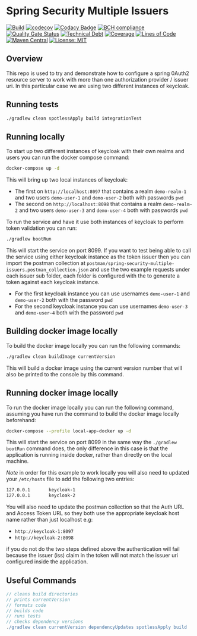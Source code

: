 # Spring Security Multiple Issuers

[![Build](https://github.com/michaelruocco/spring-security-multiple-issuers/workflows/pipeline/badge.svg)](https://github.com/michaelruocco/spring-security-multiple-issuers/actions)
[![codecov](https://codecov.io/gh/michaelruocco/spring-security-multiple-issuers/branch/master/graph/badge.svg?token=FWDNP534O7)](https://codecov.io/gh/michaelruocco/spring-security-multiple-issuers)
[![Codacy Badge](https://app.codacy.com/project/badge/Grade/272889cf707b4dcb90bf451392530794)](https://www.codacy.com/gh/michaelruocco/spring-security-multiple-issuers/dashboard?utm_source=github.com&amp;utm_medium=referral&amp;utm_content=michaelruocco/spring-security-multiple-issuers&amp;utm_campaign=Badge_Grade)
[![BCH compliance](https://bettercodehub.com/edge/badge/michaelruocco/spring-security-multiple-issuers?branch=master)](https://bettercodehub.com/)
[![Quality Gate Status](https://sonarcloud.io/api/project_badges/measure?project=michaelruocco_spring-security-multiple-issuers&metric=alert_status)](https://sonarcloud.io/dashboard?id=michaelruocco_spring-security-multiple-issuers)
[![Technical Debt](https://sonarcloud.io/api/project_badges/measure?project=michaelruocco_spring-security-multiple-issuers&metric=sqale_index)](https://sonarcloud.io/dashboard?id=michaelruocco_spring-security-multiple-issuers)
[![Coverage](https://sonarcloud.io/api/project_badges/measure?project=michaelruocco_spring-security-multiple-issuers&metric=coverage)](https://sonarcloud.io/dashboard?id=michaelruocco_spring-security-multiple-issuers)
[![Lines of Code](https://sonarcloud.io/api/project_badges/measure?project=michaelruocco_spring-security-multiple-issuers&metric=ncloc)](https://sonarcloud.io/dashboard?id=michaelruocco_spring-security-multiple-issuers)
[![Maven Central](https://img.shields.io/maven-central/v/com.github.michaelruocco/spring-security-multiple-issuers.svg?label=Maven%20Central)](https://search.maven.org/search?q=g:%22com.github.michaelruocco%22%20AND%20a:%22spring-security-multiple-issuers%22)
[![License: MIT](https://img.shields.io/badge/License-MIT-yellow.svg)](https://opensource.org/licenses/MIT)

## Overview

This repo is used to try and demonstrate how to configure a spring 0Auth2 resource server to work
with more than one authorization provider / issuer uri. In this particular case we are using
two different instances of keycloak.

## Running tests

```bash
./gradlew clean spotlessApply build integrationTest
```

## Running locally

To start up two different instances of keycloak with their own realms and users you can run the
docker compose command:

```bash
docker-compose up -d
```

This will bring up two local instances of keycloak:

*   The first on `http://localhost:8097` that contains a realm `demo-realm-1` and two users `demo-user-1` and `demo-user-2` both with passwords `pwd`
*   The second on `http://localhost:8098` that contains a realm `demo-realm-2` and two users `demo-user-3` and `demo-user-4` both with passwords `pwd`

To run the service and have it use both instances of keycloak to perform token validation you can run:

```bash
./gradlew bootRun
```

This will start the service on port 8099. If you want to test being able to call the service using either keycloak instance
as the token issuer then you can import the postman collection at `postman/spring-security-multiple-issuers.postman_collection.json`
and use the two example requests under each issuer sub folder, each folder is configured with the to generate a token against
each keycloak instance.

*   For the first keycloak instance you can use usernames `demo-user-1` and `demo-user-2` both with the password `pwd`
*   For the second keycloak instance you can use usernames `demo-user-3` and `demo-user-4` both with the password `pwd`

## Building docker image locally

To build the docker image locally you can run the following commands:

```bash
./gradlew clean buildImage currentVersion
```

This will build a docker image using the current version number that will also be printed
to the console by this command.

## Running docker image locally

To run the docker image locally you can run the following command, assuming you have run the
command to build the docker image locally beforehand:

```bash
docker-compose --profile local-app-docker up -d
```

This will start the service on port 8099 in the same way the `./gradlew bootRun` command does,
the only difference in this case is that the application is running inside docker, rather than
directly on the local machine.

*Note* in order for this example to work locally you will also need to updated your `/etc/hosts`
file to add the following two entries:

```bash
127.0.0.1       keycloak-1
127.0.0.1       keycloak-2
```

You will also need to update the postman collection so that the Auth URL and Access Token URL
so they both use the appropriate keycloak host name rather than just localhost e.g:

*   `http://keycloak-1:8097`
*   `http://keycloak-2:8098`

if you do not do the two steps defined above the authentication will fail because the
issuer (iss) claim in the token will not match the issuer uri configured inside the
application.

## Useful Commands

```gradle
// cleans build directories
// prints currentVersion
// formats code
// builds code
// runs tests
// checks dependency versions
./gradlew clean currentVersion dependencyUpdates spotlessApply build
```